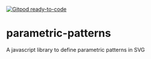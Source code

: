 [![Gitpod ready-to-code](https://img.shields.io/badge/Gitpod-ready--to--code-blue?logo=gitpod)](https://gitpod.io/#https://github.com/mkuegeler/parametric-patterns)

# parametric-patterns
A javascript library to define parametric patterns in SVG
